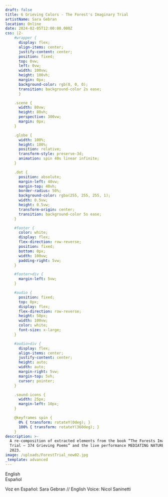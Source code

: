 ```yaml
---
draft: false
title: 6 Grieving Colors - The Forest's Imaginary Trial
artistName: Sara Gebran
location: Online
date: 2024-02-05T12:00:00.000Z
css: |2-
    #wrapper {
      display: flex;
      align-items: center;
      justify-content: center;
      position: fixed;
      top: 0vw;
      left: 0vw;
      width: 100vw;
      height: 100vh;
      margin: 0px;
      background-color: rgb(0, 0, 0);
      transition: background-color 2s ease;
      }

    .scene {
      width: 80vw;
      height: 80vh;
      perspective: 300vw;
      margin: 0px;
    }

    .globe {
      width: 100%;
      height: 100%;
      position: relative;
      transform-style: preserve-3d;
      animation: spin 40s linear infinite;
    }

    .dot {
      position: absolute;
      margin-left: 40vw;
      margin-top: 40vh;
      border-radius: 50%;
      background-color: rgba(255, 255, 255, 1);
      width: 0.5vw;
      height: 0.5vw;
      transform-origin: center;
      transition: background-color 5s ease;
    }

    #footer {
      color: white;
      display: flex;
      flex-direction: row-reverse;
      position: fixed;
      bottom: 0px;
      width: 100vw;
      padding-right: 5vw;
    }

    #footer>div {
      margin-left: 5vw;
    }

    #audio {
      position: fixed;
      top: 0px;
      display: flex;
      flex-direction: row-reverse;
      height: 50px;
      width: 100vw;
      color: white;
      font-size: x-large;
    }

    #audio>div {
      display: flex;
      align-items: center;
      justify-content: center;
      height: auto;
      width: auto;
      margin-right: 5vw;
      margin-top: 5vh;
      cursor: pointer;
    }

    .sound-icons {
      width: 25px;
      margin-left: 10px;
    }

    @keyframes spin {
      0% { transform: rotateY(0deg); }
      100% { transform: rotateY(360deg); }
    }
description: >-
  A re-composition of extracted elements from the book “The Forests Imaginary
  Trial – 374 Grieving Poems” and the live performance MEDIATING NATURE, from
  2023.
image: /uploads/ForestTrial_new02.jpg
_template: advanced
---
```


  <div id='wrapper'>
    <div id="audio">
      <div>English<audio id="en-audio" src=""></audio><img class="sound-icons" id="eng-sound-icon" src="https://bafybeih5e4gloy3brmpsbc53iv75qkyyn7qyddq7pqjyhw6yvavpmnyyqy.ipfs.cf-ipfs.com/" alt=""></div>
      <div>Español<audio id="sp-audio" src=""></audio><img class="sound-icons" id="spa-sound-icon" src="https://bafybeih5e4gloy3brmpsbc53iv75qkyyn7qyddq7pqjyhw6yvavpmnyyqy.ipfs.cf-ipfs.com/" alt=""></div>
    </div>
    <div class="scene">
      <div class="globe" id="globe"></div>
    </div>
    <div id="footer">
      <div><p>Voz en Español: Sara Gebran // English Voice: Nicol Saninetti</p></div>
    </div>
  </div>

  <script>
    // Global state object
    const audioState = {
        isAudioPlaying: false,
        currentAudioIndex: 0,
        enIsMuted: true,
        spIsMuted: true,
        globeInitialized: false,
        audioTimer: null,
        elapsedAudioTime: 0,
        backgroundTransitionInterval: null
    };
    
    const enAudioUrls = ['https://bafybeiefddq3zmetcazjnqy6wjodrpt44ksxggxrjo3hkhmalqecysdhnu.ipfs.cf-ipfs.com/en_intro.mp3', 'https://bafybeiefddq3zmetcazjnqy6wjodrpt44ksxggxrjo3hkhmalqecysdhnu.ipfs.cf-ipfs.com/en_black.mp3', 'https://bafybeiefddq3zmetcazjnqy6wjodrpt44ksxggxrjo3hkhmalqecysdhnu.ipfs.cf-ipfs.com/en_green.mp3', 'https://bafybeiefddq3zmetcazjnqy6wjodrpt44ksxggxrjo3hkhmalqecysdhnu.ipfs.cf-ipfs.com/en_brown.mp3', 'https://bafybeiefddq3zmetcazjnqy6wjodrpt44ksxggxrjo3hkhmalqecysdhnu.ipfs.cf-ipfs.com/en_red.mp3', 'https://bafybeiefddq3zmetcazjnqy6wjodrpt44ksxggxrjo3hkhmalqecysdhnu.ipfs.cf-ipfs.com/en_blue.mp3', 'https://bafybeiefddq3zmetcazjnqy6wjodrpt44ksxggxrjo3hkhmalqecysdhnu.ipfs.cf-ipfs.com/en_white.mp3'];
    const spAudioUrls = ['https://bafybeiefddq3zmetcazjnqy6wjodrpt44ksxggxrjo3hkhmalqecysdhnu.ipfs.cf-ipfs.com/sp_intro.mp3', 'https://bafybeiefddq3zmetcazjnqy6wjodrpt44ksxggxrjo3hkhmalqecysdhnu.ipfs.cf-ipfs.com/sp_black.mp3', 'https://bafybeiefddq3zmetcazjnqy6wjodrpt44ksxggxrjo3hkhmalqecysdhnu.ipfs.cf-ipfs.com/sp_green.mp3', 'https://bafybeiefddq3zmetcazjnqy6wjodrpt44ksxggxrjo3hkhmalqecysdhnu.ipfs.cf-ipfs.com/sp_brown.mp3', 'https://bafybeiefddq3zmetcazjnqy6wjodrpt44ksxggxrjo3hkhmalqecysdhnu.ipfs.cf-ipfs.com/sp_red.mp3', 'https://bafybeiefddq3zmetcazjnqy6wjodrpt44ksxggxrjo3hkhmalqecysdhnu.ipfs.cf-ipfs.com/sp_blue.mp3', 'https://bafybeiefddq3zmetcazjnqy6wjodrpt44ksxggxrjo3hkhmalqecysdhnu.ipfs.cf-ipfs.com/sp_white.mp3'];
    
    // Initialize the globe with dots
    function initGlobe() {
        if (audioState.globeInitialized) {
  
          if (audioState.currentAudioIndex >= 1) {
              const dots = document.getElementsByClassName('dot');
              Array.from(dots).forEach(element => {
                      element.style.backgroundColor = 'rgba(255, 255, 255, 0)';
                      setTimeout(() => {
                          element.remove();
                      }, 5000)
              });
          }
  
          if (audioState.currentAudioIndex == 6) {
              audioState.globeInitialized = false;
          }
          
        } else {
    
        const globe = document.getElementById('globe');
        const rows = 20;
        const cols = 40;
        const radius = 500;
    
        for (let i = 0; i < rows; i++) {
            for (let j = 0; j < cols; j++) {
                const dot = document.createElement('div');
                dot.classList.add('dot');
                const phi = Math.PI * (i / (rows - 1));
                const theta = 2 * Math.PI * (j / cols);
                const x = radius * Math.sin(phi) * Math.cos(theta);
                const y = radius * Math.cos(phi);
                const z = radius * Math.sin(phi) * Math.sin(theta);
                dot.style.transform = `
                    translate3D(${x}px, ${y}px, ${z}px)
                    rotateY(${theta}rad)
                    rotateZ(${phi}rad)
                    rotateX(${Math.PI / 2 - phi}rad)
                `;
                globe.appendChild(dot);
            }
        }
        audioState.globeInitialized = true;
      }
    }
    
    // Apply background color transition
    function applyShiftingBackground(rgbValues, duration) {
    //  console.log('applying shifting background');
      
        const body = document.querySelector('#wrapper');
        const intervalTime = duration / rgbValues.length * 1000;
        body.style.backgroundColor = rgbValues[0];
            // Clear any previous interval
      if (audioState.backgroundTransitionInterval) {
          clearInterval(audioState.backgroundTransitionInterval);
      }
        body.style.transition = `background-color ${intervalTime}ms ease`;
        let currentColorIndex = 0;
      // Set the new interval and save the interval ID
      audioState.backgroundTransitionInterval = setInterval(() => {
          body.style.backgroundColor = rgbValues[currentColorIndex++];
          if (currentColorIndex >= rgbValues.length) {
              clearInterval(audioState.backgroundTransitionInterval);
              audioState.backgroundTransitionInterval = null; // Clear the saved interval ID
          }
      }, intervalTime);
    }
    
    // Handle audio playback and background color changes
    function handleAudioPlayback(audioElement, colorNumber) {
      const rgbValues = getRgbValuesForColorNumber(colorNumber);
      
      // Define the function that will be used as the event listener
      const metadataLoaded = function() {
          const audioDuration = audioElement.duration;
          applyShiftingBackground(rgbValues, audioDuration);
          // Remove the event listener after it's been called to prevent it from being called multiple times
          audioElement.removeEventListener('loadedmetadata', metadataLoaded);
      };
  
      // Add the event listener
      audioElement.addEventListener('loadedmetadata', metadataLoaded);
  
      // If the metadata is already loaded, we can apply the background shift immediately
      if (audioElement.readyState >= 1) {
          applyShiftingBackground(rgbValues, audioElement.duration);
      }
  
    }
    
    // Map color numbers to RGB values
    function getRgbValuesForColorNumber(colorNumber) {
        switch (colorNumber) {
            case 0: return ["rgb(0, 0, 0)"];
            case 1: return ["rgb(0, 0, 0)", "rgb(0, 0, 0)", "rgb(0, 0, 0)", "rgb(0, 0, 0)", "rgb(0, 0, 0)"];
            case 2: return ["rgb(56, 160, 88)", "rgb(59, 91, 26)", "rgb(21, 75, 0)", "rgb(104, 203, 88)", "rgb(53, 89, 35)", "rgb(0, 249, 0)", "rgb(76, 176, 98)"];
            case 3: return ["rgb(54, 34, 29)", "rgb(31, 19, 7)", "rgb(54, 34, 29)"];
            case 4: return ["rgb(255, 55, 40)", "rgb(202, 44, 31)", "rgb(148, 22, 1)", "rgb(192, 11, 29)", "rgb(155, 75, 15)"];
            case 5: return ["rgb(46, 60, 148)", "rgb(25, 40, 205)", "rgb(8, 90, 243)", "rgb(60, 10, 230)"];
            case 6: return ["rgb(232, 249, 248)", "rgb(255, 246, 248)", "rgb(255, 253, 243)", "rgb(255, 255, 255)"];
            default: return ["rgb(0, 0, 0)"];
        }
    }
    
  // Update audio state and UI
  function updateAudioState(audioElement, language, isPlaying) {
      const icon = document.getElementById(language === 'en' ? 'eng-sound-icon' : 'spa-sound-icon');
      icon.src = isPlaying ? 'https://bafybeiehccr6p2z3upt5nsvk5pbukxos3jzh2cn7vr7v4cst4vextsqbta.ipfs.cf-ipfs.com/' : 'https://bafybeih5e4gloy3brmpsbc53iv75qkyyn7qyddq7pqjyhw6yvavpmnyyqy.ipfs.cf-ipfs.com/';
      audioState[language + 'IsMuted'] = !isPlaying;
  
      if (isPlaying) {
          // Add back the audio source and play from the timer's position
          const audioSrc = language === 'en' ? enAudioUrls[audioState.currentAudioIndex] : spAudioUrls[audioState.currentAudioIndex];
          audioElement.src = audioSrc;
          audioElement.currentTime = audioState.elapsedAudioTime;
          audioElement.play();
      } else {
          // Remove the audio source to mute
          audioElement.src = '';
      }
  
      // Manage the audio timer
      if (!audioState.enIsMuted || !audioState.spIsMuted) {
          startAudioTimer();
      } else {
          stopAudioTimer();
      }
  }
  
  // Stop audio timer
  function stopAudioTimer() {
      clearInterval(audioState.audioTimer);
      audioState.audioTimer = null;
  }
  
  // Start audio timer
  function startAudioTimer() {
      if (!audioState.audioTimer) {
          audioState.audioTimer = setInterval(() => {
              audioState.elapsedAudioTime++;
          }, 1000);
      }
  }
  
    // Handle audio end event
    function handleAudioEnd(audioElement) {
      let newAudioElement = null;
        // Stop the timer and reset elapsed time
        stopAudioTimer();
        audioState.elapsedAudioTime = 0;
    
        // Increment the audio index, looping back if at the end of the playlist
        audioState.currentAudioIndex = (audioState.currentAudioIndex + 1) % enAudioUrls.length;
    
        // Prepare the next audio track if there are more tracks to play
        if (audioState.currentAudioIndex < enAudioUrls.length) {
            const nextEnAudioSrc = enAudioUrls[audioState.currentAudioIndex];
            const nextSpAudioSrc = spAudioUrls[audioState.currentAudioIndex];
            document.getElementById('en-audio').src = nextEnAudioSrc;
            document.getElementById('sp-audio').src = nextSpAudioSrc;
            document.getElementById('en-audio').load();
            document.getElementById('sp-audio').load();
    
            // Start playing the next track if the previous one was playing
            if (!audioState.enIsMuted) {
                const enAud = document.getElementById('en-audio');
                enAud.play();
                startAudioTimer(audioElement);
                newAudioElement = enAud; 
            }
            if (!audioState.spIsMuted) {
                const spAud = document.getElementById('sp-audio');
                spAud.play();
                startAudioTimer(audioElement);
                newAudioElement = spAud; 
            }
        }
  
        handleAudioPlayback(newAudioElement, audioState.currentAudioIndex); 
        startAudioTimer();
        initGlobe();
    }
  
  // Setup audio controls
  function setupAudioControls() {
      const enAudioElement = document.getElementById('en-audio');
      const spAudioElement = document.getElementById('sp-audio');
      // Set initial audio source
      enAudioElement.src = enAudioUrls[0];
      spAudioElement.src = spAudioUrls[0];
    
      function toggleAudioPlayback(audioElement, language) {
          const isPlaying = audioElement.paused;
          updateAudioState(audioElement, language, isPlaying);
      }
    
      // Add click event listeners to the elements
      document.getElementById('eng-sound-icon').parentElement.addEventListener('click', () => toggleAudioPlayback(enAudioElement, 'en'));
      document.getElementById('spa-sound-icon').parentElement.addEventListener('click', () => toggleAudioPlayback(spAudioElement, 'sp'));
    
      // Add 'ended' event listeners to audio elements
      enAudioElement.addEventListener('ended', handleAudioEnd);
      spAudioElement.addEventListener('ended', handleAudioEnd);
  }
    
    // Initialize globe and setup audio controls
    initGlobe();
    setupAudioControls();
    </script>
